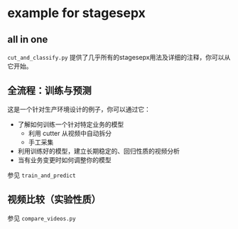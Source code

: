 # example for stagesepx

## all in one

`cut_and_classify.py` 提供了几乎所有的stagesepx用法及详细的注释，你可以从它开始。

## 全流程：训练与预测

这是一个针对生产环境设计的例子，你可以通过它：

- 了解如何训练一个针对特定业务的模型
    - 利用 cutter 从视频中自动拆分
    - 手工采集
- 利用训练好的模型，建立长期稳定的、回归性质的视频分析
- 当有业务变更时如何调整你的模型

参见 `train_and_predict`

## 视频比较（实验性质）

参见 `compare_videos.py`
